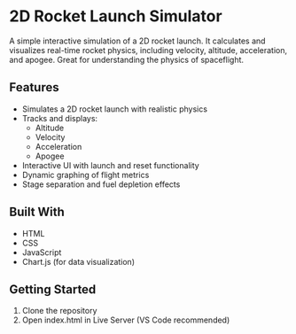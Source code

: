 # 2D Rocket Launch Simulator
A simple interactive simulation of a 2D rocket launch. It calculates and visualizes real-time rocket physics, including velocity, altitude, acceleration, and apogee. Great for understanding the physics of spaceflight.
## Features
- Simulates a 2D rocket launch with realistic physics
- Tracks and displays:
  - Altitude
  - Velocity
  - Acceleration
  - Apogee
- Interactive UI with launch and reset functionality
- Dynamic graphing of flight metrics
- Stage separation and fuel depletion effects

## Built With
- HTML
- CSS
- JavaScript
- Chart.js (for data visualization)

## Getting Started
1.	Clone the repository
2.	Open index.html in Live Server (VS Code recommended)
